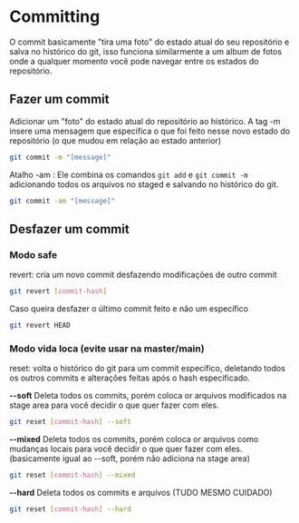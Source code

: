 # Committing

O commit basicamente "tira uma foto" do estado atual do seu repositório e salva no histórico do git, isso funciona similarmente a um album de fotos onde a qualquer momento você pode navegar entre os estados do repositório.

## Fazer um commit

Adicionar um "foto" do estado atual do repositório ao histórico.
A tag -m insere uma mensagem que especifica o que foi feito nesse novo estado do repositório (o que mudou em relação ao estado anterior)

```bash
git commit -m "[message]"
```

Atalho -am :  Ele combina os comandos `git add` e `git commit -m` adicionando todos os arquivos no staged e salvando no histórico do git.

```bash
git commit -am "[message]"
```

## Desfazer um commit

### Modo safe

revert: cria um novo commit desfazendo modificações de outro commit

```bash
git revert [commit-hash]
```

Caso queira desfazer o último commit feito e não um específico

```bash
git revert HEAD 
```

### Modo vida loca (evite usar na master/main)

reset: volta o histórico do git para um commit específico, deletando todos os outros commits e alterações feitas após o hash especificado.

**--soft**
Deleta todos os commits, porém coloca or arquivos modificados na stage area para você decidir o que quer fazer com eles.

```bash
git reset [commit-hash] --soft 
```

**--mixed**
Deleta todos os commits, porém coloca or arquivos como mudanças locais para  você decidir o que quer fazer com eles. (basicamente igual ao --soft, porém não adiciona na stage area)

```bash
git reset [commit-hash] --mixed 
```

**--hard**
Deleta todos os commits e arquivos (TUDO MESMO CUIDADO)

```bash
git reset [commit-hash] --hard 
```
